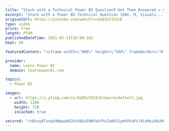 ```yaml
---
title: "Stuck with a Technical Power BI Question❓ Get Them Answered ✔️ on TalkPowerBI Q&A LIVE Call"
excerpt: "Stuck with a Power BI Technical Question (DAX, M, Visuals...)❓ Get them Answered ✔️ on our LIVE TalkPowerBI Q&A Session on Zoom. 👉 Learn More and Submit Your Questions at http://www.TalkPowerBI.com  👉 Want to work in a private setting, and be able to share sensitive data?  https://www.LearnPowerBI.com/consulting"
originalUrl: https://youtube.com/watch?v=Qa8IoY32ZxE
type: video
price: Free
length: PT4M
publishedDateTime: 2021-05-11T16:00:16Z
heat: 50

featuredContent: "<iframe width=\"800\" height=\"500\" frameborder=\"0\" src=\"https://www.youtube.com/embed/Qa8IoY32ZxE\" allow=\"accelerometer; autoplay; encrypted-media; gyroscope; picture-in-picture\" allowfullscreen></iframe>"

provider:
  name: Learn Power BI
  domain: learnpowerbi.com

topics:
  - Power BI

images:
  - url: https://i.ytimg.com/vi/Qa8IoY32ZxE/maxresdefault.jpg
    width: 1280
    height: 720
    isCached: true

secured: "rzBinyATvxqx9WqwaO82OcU8QzE8NfokfhxZuB9J1ymYUVuPz74CoMoiX6u0COgwI46FlcsuXNNgyoDo2OQce5FsKC7Lzn7EtLYIDP8BAh8JL4lJF/oaGggZDmihBGbqRUOf+foo/b20r8kDJQAx25Y40qOnXOLHxA9tTkv+6A/vmzwZ0YeBAM7JiEUE9VTefd90cP7kQ3iL/ihhUDqRbJ/Z5JdOIjLmiIWRd6CIzb9B1JbOPs8sTjyHK66+9bGbr/fu0PwuEqhGfU/lFepQVDTWeTITRWY8agAhQU3xqsPU4HR9E2JgvL5smz4cAWPmiBgRj/EaNAuV9EXPSjTKmDrlvZTUeK3ui8DTb5q1pxmCQ0VkLlaVKFFce6I/nz7vFMdz2UTnTVvPXUInKCGVtHeq5mFqeVJlfBsWrpcPKAA=;sDCIkprmS07wnd747P3OZQ=="
---
```


